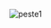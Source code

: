 ![peste1](https://github.com/ICEI-PUC-Minas-PCO-SI/pco-si-2023-1-p1-proj-web-t2-g2-transpeste/assets/125770684/17a3f643-c96c-42f7-81f4-1a0e60acf057)
